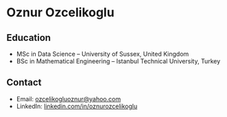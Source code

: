 # Oznur Ozcelikoglu

## Education

- MSc in Data Science – University of Sussex, United Kingdom  
- BSc in Mathematical Engineering – Istanbul Technical University, Turkey

## Contact

- Email: ozcelikogluoznur@yahoo.com  
- LinkedIn: [linkedin.com/in/oznurozcelikoglu](https://www.linkedin.com/in/oznurozcelikoglu)
